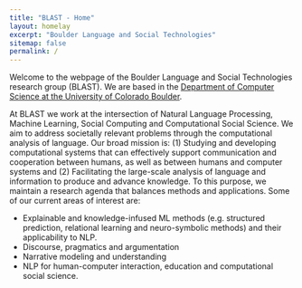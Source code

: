 ```yaml
---
title: "BLAST - Home"
layout: homelay
excerpt: "Boulder Language and Social Technologies"
sitemap: false
permalink: /
---
```


Welcome to the webpage of the Boulder Language and Social Technologies research group (BLAST). We are based in the [Department of Computer
Science at the University of Colorado Boulder](https://www.colorado.edu/cs/).

At BLAST we work at the intersection of Natural Language Processing, Machine Learning, Social Computing and
Computational Social Science. We aim to address societally relevant problems through the computational analysis of language. Our broad mission is: (1) Studying and developing computational systems that can effectively support communication and cooperation between humans, as well as between humans and computer systems and (2) Facilitating the large-scale analysis of language and information to produce and advance knowledge. To this purpose, we maintain a research agenda that balances methods and applications. Some of our current areas of interest are:

* Explainable and knowledge-infused ML methods (e.g. structured
prediction, relational learning and neuro-symbolic methods) and their applicability to NLP. 
* Discourse, pragmatics and argumentation
* Narrative modeling and understanding
* NLP for human-computer interaction, education and computational social science. 
